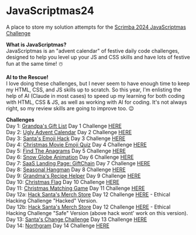 # JavaScriptmas24
A place to store my solution attempts for the [Scrimba 2024 JavaScriptmas Challenge](https://scrimba.com/javascriptmas)

**What is JavaScriptmas?**   
JavaScriptmas is an "advent calendar" of festive daily code challenges, designed to help you level up your JS and CSS skills and have lots of festive fun at the same time! ☃️

**AI to the Rescue!**  
I love doing these challenges, but I never seem to have enough time to keep my HTML, CSS, and JS skills up to scratch. So this year, I'm enlisting the help of AI (Claude in most cases) to speed up my learning for both coding with HTML, CSS & JS, as well as working with AI for coding. It's not always right, so my review skills are going to improve too. 😉 

**Challenges**   
Day 1: [Grandpa's Gift List](https://thebimsider.github.io/JavaScriptmas24/Day1) Day 1 Challenge [HERE](https://scrimba.com/javascriptmas-c0javascriptmas/~07tn)  
Day 2: [Ugly Advent Calendar](https://thebimsider.github.io/JavaScriptmas24/Day2) Day 2 Challenge [HERE](https://scrimba.com/javascriptmas-c0javascriptmas/~02cq)  
Day 3: [Santa's Emoji Hack](https://thebimsider.github.io/JavaScriptmas24/Day3) Day 3 Challenge [HERE](https://scrimba.com/javascriptmas-c0javascriptmas/~02zu)  
Day 4: [Christmas Movie Emoji Quiz](https://thebimsider.github.io/JavaScriptmas24/Day4) Day 4 Challenge [HERE](https://scrimba.com/javascriptmas-c0javascriptmas/~06em)  
Day 5: [Find The Anagrams](https://thebimsider.github.io/JavaScriptmas24/Day5) Day 5 Challenge [HERE](https://scrimba.com/javascriptmas-c0javascriptmas/~05yl)   
Day 6: [Snow Globe Animation](https://thebimsider.github.io/JavaScriptmas24/Day6) Day 6 Challenge [HERE](https://scrimba.com/javascriptmas-c0javascriptmas/~0zwt)   
Day 7: [SaaS Landing Page: GiftChain](https://thebimsider.github.io/JavaScriptmas24/Day7) Day 7 Challenge [HERE](https://scrimba.com/javascriptmas-c0javascriptmas/~0xro)   
Day 8: [Seasonal Hangman](https://thebimsider.github.io/JavaScriptmas24/Day8) Day 8 Challenge [HERE](https://scrimba.com/javascriptmas-c0javascriptmas/~03eh)   
Day 9: [Grandma's Recipe Helper](https://thebimsider.github.io/JavaScriptmas24/Day9) Day 9 Challenge [HERE](https://scrimba.com/javascriptmas-c0javascriptmas/~07pj)   
Day 10: [Christmas Flag](https://thebimsider.github.io/JavaScriptmas24/Day10) Day 10 Challenge [HERE](https://scrimba.com/javascriptmas-c0javascriptmas/~0654)   
Day 11: [Christmas Matching Game](https://thebimsider.github.io/JavaScriptmas24/Day11) Day 11 Challenge [HERE](https://scrimba.com/javascriptmas-c0javascriptmas/~0yod)   
Day 12a: [Hack Santa's Merch Store](https://thebimsider.github.io/JavaScriptmas24/Day12hack) Day 12 Challenge [HERE](https://scrimba.com/javascriptmas-c0javascriptmas/~06y) - Ethical Hacking Challenge "Hacked" Version.   
Day 12b: [Hack Santa's Merch Store](https://thebimsider.github.io/JavaScriptmas24/Day12safe) Day 12 Challenge [HERE](https://scrimba.com/javascriptmas-c0javascriptmas/~06y) - Ethical Hacking Challenge "Safe" Version (above hack wont' work on this version).   
Day 13: [Santa's Change Challenge](https://thebimsider.github.io/JavaScriptmas24/Day13) Day 13 Challenge [HERE](https://scrimba.com/javascriptmas-c0javascriptmas/~06mj)   
Day 14: [Northgram](https://thebimsider.github.io/JavaScriptmas24/Day14) Day 14 Challenge [HERE](https://scrimba.com/javascriptmas-c0javascriptmas/~04dt)   

